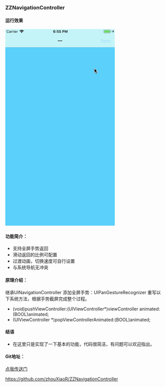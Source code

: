 ### ZZNavigationController

#### 运行效果
![运行效果图](运行效果图.gif)

#### 功能简介：

- 支持全屏手势返回
- 滑动返回的比例可配置
- 过渡动画，切换速度可自行设置
- 与系统导航无冲突

#### 原理介绍：

继承UINavigationController
添加全屏手势：UIPanGestureRecognizer
重写以下系统方法，根据手势截屏完成整个过程。

- (void)pushViewController:(UIViewController*)viewController animated:(BOOL)animated;
- (UIViewController *)popViewControllerAnimated:(BOOL)animated;

#### 结语

- 在这里只是实现了一下基本的功能，代码很简洁，有问题可以欢迎指出。

#### Git地址：
[点我传送门](https://github.com/zhouXiaoR/ZZNavigationController)

https://github.com/zhouXiaoR/ZZNavigationController



